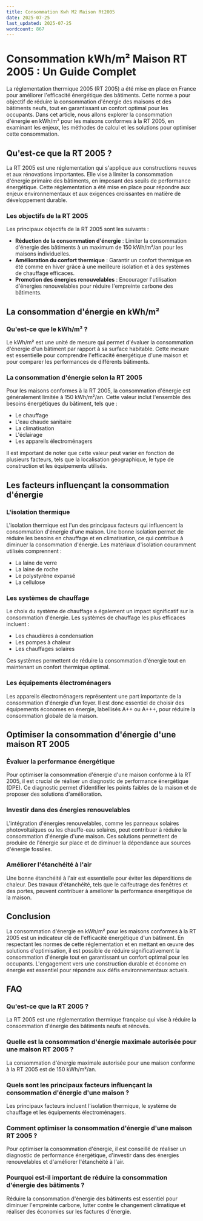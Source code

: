 ```yaml
---
title: Consommation Kwh M2 Maison Rt2005
date: 2025-07-25
last_updated: 2025-07-25
wordcount: 867
---
```


# Consommation kWh/m² Maison RT 2005 : Un Guide Complet

La réglementation thermique 2005 (RT 2005) a été mise en place en France pour améliorer l'efficacité énergétique des bâtiments. Cette norme a pour objectif de réduire la consommation d'énergie des maisons et des bâtiments neufs, tout en garantissant un confort optimal pour les occupants. Dans cet article, nous allons explorer la consommation d'énergie en kWh/m² pour les maisons conformes à la RT 2005, en examinant les enjeux, les méthodes de calcul et les solutions pour optimiser cette consommation.

## Qu'est-ce que la RT 2005 ?

La RT 2005 est une réglementation qui s'applique aux constructions neuves et aux rénovations importantes. Elle vise à limiter la consommation d'énergie primaire des bâtiments, en imposant des seuils de performance énergétique. Cette réglementation a été mise en place pour répondre aux enjeux environnementaux et aux exigences croissantes en matière de développement durable.

### Les objectifs de la RT 2005

Les principaux objectifs de la RT 2005 sont les suivants :

- **Réduction de la consommation d'énergie** : Limiter la consommation d'énergie des bâtiments à un maximum de 150 kWh/m²/an pour les maisons individuelles.
- **Amélioration du confort thermique** : Garantir un confort thermique en été comme en hiver grâce à une meilleure isolation et à des systèmes de chauffage efficaces.
- **Promotion des énergies renouvelables** : Encourager l'utilisation d'énergies renouvelables pour réduire l'empreinte carbone des bâtiments.

## La consommation d'énergie en kWh/m²

### Qu'est-ce que le kWh/m² ?

Le kWh/m² est une unité de mesure qui permet d'évaluer la consommation d'énergie d'un bâtiment par rapport à sa surface habitable. Cette mesure est essentielle pour comprendre l'efficacité énergétique d'une maison et pour comparer les performances de différents bâtiments.

### La consommation d'énergie selon la RT 2005

Pour les maisons conformes à la RT 2005, la consommation d'énergie est généralement limitée à 150 kWh/m²/an. Cette valeur inclut l'ensemble des besoins énergétiques du bâtiment, tels que :

- Le chauffage
- L'eau chaude sanitaire
- La climatisation
- L'éclairage
- Les appareils électroménagers

Il est important de noter que cette valeur peut varier en fonction de plusieurs facteurs, tels que la localisation géographique, le type de construction et les équipements utilisés.

## Les facteurs influençant la consommation d'énergie

### L'isolation thermique

L'isolation thermique est l'un des principaux facteurs qui influencent la consommation d'énergie d'une maison. Une bonne isolation permet de réduire les besoins en chauffage et en climatisation, ce qui contribue à diminuer la consommation d'énergie. Les matériaux d'isolation couramment utilisés comprennent :

- La laine de verre
- La laine de roche
- Le polystyrène expansé
- La cellulose

### Les systèmes de chauffage

Le choix du système de chauffage a également un impact significatif sur la consommation d'énergie. Les systèmes de chauffage les plus efficaces incluent :

- Les chaudières à condensation
- Les pompes à chaleur
- Les chauffages solaires

Ces systèmes permettent de réduire la consommation d'énergie tout en maintenant un confort thermique optimal.

### Les équipements électroménagers

Les appareils électroménagers représentent une part importante de la consommation d'énergie d'un foyer. Il est donc essentiel de choisir des équipements économes en énergie, labellisés A++ ou A+++, pour réduire la consommation globale de la maison.

## Optimiser la consommation d'énergie d'une maison RT 2005

### Évaluer la performance énergétique

Pour optimiser la consommation d'énergie d'une maison conforme à la RT 2005, il est crucial de réaliser un diagnostic de performance énergétique (DPE). Ce diagnostic permet d'identifier les points faibles de la maison et de proposer des solutions d'amélioration.

### Investir dans des énergies renouvelables

L'intégration d'énergies renouvelables, comme les panneaux solaires photovoltaïques ou les chauffe-eau solaires, peut contribuer à réduire la consommation d'énergie d'une maison. Ces solutions permettent de produire de l'énergie sur place et de diminuer la dépendance aux sources d'énergie fossiles.

### Améliorer l'étanchéité à l'air

Une bonne étanchéité à l'air est essentielle pour éviter les déperditions de chaleur. Des travaux d'étanchéité, tels que le calfeutrage des fenêtres et des portes, peuvent contribuer à améliorer la performance énergétique de la maison.

## Conclusion

La consommation d'énergie en kWh/m² pour les maisons conformes à la RT 2005 est un indicateur clé de l'efficacité énergétique d'un bâtiment. En respectant les normes de cette réglementation et en mettant en œuvre des solutions d'optimisation, il est possible de réduire significativement la consommation d'énergie tout en garantissant un confort optimal pour les occupants. L'engagement vers une construction durable et économe en énergie est essentiel pour répondre aux défis environnementaux actuels.

## FAQ

### Qu'est-ce que la RT 2005 ?

La RT 2005 est une réglementation thermique française qui vise à réduire la consommation d'énergie des bâtiments neufs et rénovés.

### Quelle est la consommation d'énergie maximale autorisée pour une maison RT 2005 ?

La consommation d'énergie maximale autorisée pour une maison conforme à la RT 2005 est de 150 kWh/m²/an.

### Quels sont les principaux facteurs influençant la consommation d'énergie d'une maison ?

Les principaux facteurs incluent l'isolation thermique, le système de chauffage et les équipements électroménagers.

### Comment optimiser la consommation d'énergie d'une maison RT 2005 ?

Pour optimiser la consommation d'énergie, il est conseillé de réaliser un diagnostic de performance énergétique, d'investir dans des énergies renouvelables et d'améliorer l'étanchéité à l'air.

### Pourquoi est-il important de réduire la consommation d'énergie des bâtiments ?

Réduire la consommation d'énergie des bâtiments est essentiel pour diminuer l'empreinte carbone, lutter contre le changement climatique et réaliser des économies sur les factures d'énergie.